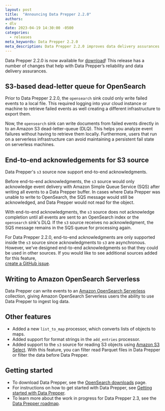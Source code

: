 ```yaml
---
layout: post
title:  "Announcing Data Prepper 2.2.0"
authors:
- dlv
date: 2023-04-19 14:30:00 -0500
categories:
  - releases
meta_keywords: Data Prepper 2.2.0
meta_description: Data Prepper 2.2.0 improves data delivery assurances with end-to-end acknowledgements and an S3 DLQ.
---
```


Data Prepper 2.2.0 is now available for [download](https://opensearch.org/downloads.html#data-prepper)!
This release has a number of changes that help with Data Prepper’s reliability and data delivery assurances.

## S3-based dead-letter queue for OpenSearch

Prior to Data Prepper 2.2.0, the `opensearch` sink could only write failed events to a local file. 
This required logging into your cloud instance or machine to retrieve failed events as well creating a different infrastructure to export them.

Now, the `opensearch` sink can write documents from failed events directly in to an Amazon S3 dead-letter-queue (DLQ). 
This helps you analyze event failures without having to retrieve them locally. 
Furthermore, users that run on a serverless infrastructure can avoid maintaining a persistent fail state on serverless machines.

## End-to-end acknowledgements for S3 source

Data Prepper's `s3` source now support end-to-end acknowledgments.

Before end-to-end acknowledgments, the `s3` source would only acknowledge event delivery with Amazon Simple Queue Service (SQS) after writing all events to a Data Prepper buffer. 
In cases where Data Prepper was unable to write to OpenSearch, the SQS message would still be acknowledged, and Data Prepper would not read for the object.

With end-to-end acknowledgments, the `s3` source does not acknowledge completion until all events are sent to an OpenSearch index or the `opensearch` sink's DLQ. 
If the `s3` source receives no acknowledgment, the SQS message remains in the SQS queue for processing again.

For Data Prepper 2.2.0, end-to-end acknowledgments are only supported inside the `s3` source since acknowledgments to `s3` are asynchronous. 
However, we've designed end-to-end acknowledgments so that they could be used in other sources. 
If you would like to see additional sources added for this feature,  
[create a GitHub issue](https://github.com/opensearch-project/data-prepper/issues/new/choose).

## Writing to Amazon OpenSearch Serverless

Data Prepper can write events to an 
[Amazon OpenSearch Serverless](https://docs.aws.amazon.com/opensearch-service/latest/developerguide/serverless-overview.html) 
collection, giving Amazon OpenSearch Serverless users the ability to use Data Prepper to ingest log data.


## Other features

* Added a new `list_to_map` processor, which converts lists of objects to maps.
* Added support for format strings in the `add_entries` processor.
* Added support to the `s3` source for reading S3 objects using [Amazon S3 Select](https://docs.aws.amazon.com/AmazonS3/latest/userguide/selecting-content-from-objects.html). With this feature, you can filter read Parquet files in Data Prepper or filter the data before Data Prepper.

## Getting started

* To download Data Prepper, see the [OpenSearch downloads](https://opensearch.org/downloads.html) page.
* For instructions on how to get started with Data Prepper, see [Getting started with Data Prepper](https://opensearch.org/docs/2.6/data-prepper/getting-started/).
* To learn more about the work in progress for Data Prepper 2.3, see the [Data Prepper roadmap](https://github.com/opensearch-project/data-prepper/projects/1).

